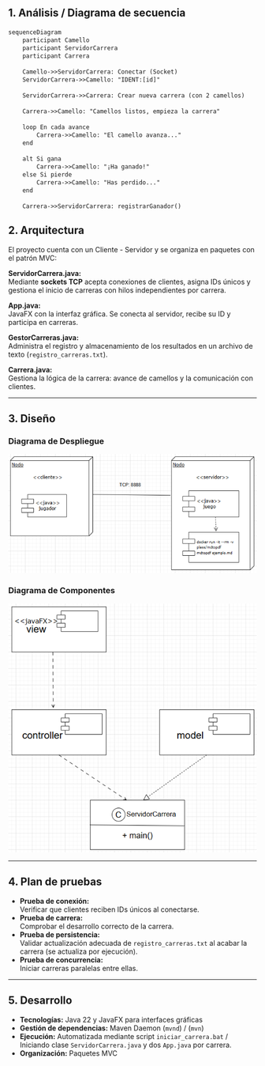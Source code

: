 ## 1. Análisis / Diagrama de secuencia

```mermaid
sequenceDiagram
    participant Camello
    participant ServidorCarrera
    participant Carrera

    Camello->>ServidorCarrera: Conectar (Socket)
    ServidorCarrera->>Camello: "IDENT:[id]"
    
    ServidorCarrera->>Carrera: Crear nueva carrera (con 2 camellos)
    
    Carrera->>Camello: "Camellos listos, empieza la carrera"
    
    loop En cada avance
        Carrera->>Camello: "El camello avanza..."
    end
    
    alt Si gana
        Carrera->>Camello: "¡Ha ganado!"
    else Si pierde
        Carrera->>Camello: "Has perdido..."
    end
    
    Carrera->>ServidorCarrera: registrarGanador()
```

## 2. Arquitectura
El proyecto cuenta con un Cliente - Servidor y se organiza en paquetes con el patrón MVC:

**ServidorCarrera.java:**  
Mediante **sockets TCP** acepta conexiones de clientes, asigna IDs únicos y gestiona el inicio de carreras con hilos independientes por carrera.

**App.java:**  
JavaFX con la interfaz gráfica. Se conecta al servidor, recibe su ID y participa en carreras.

**GestorCarreras.java:**  
Administra el registro y almacenamiento de los resultados en un archivo de texto (`registro_carreras.txt`).

**Carrera.java:**  
Gestiona la lógica de la carrera: avance de camellos y la comunicación con clientes.

---

## 3. Diseño

### Diagrama de Despliegue
![Imagen](DiagramaDespliegue.png)

### Diagrama de Componentes
![Imagen](DiagramaComponentes.png)

---

## 4. Plan de pruebas
- **Prueba de conexión:**  
  Verificar que clientes reciben IDs únicos al conectarse.
- **Prueba de carrera:**  
  Comprobar el desarrollo correcto de la carrera.
- **Prueba de persistencia:**  
  Validar actualización adecuada de `registro_carreras.txt` al acabar la carrera (se actualiza por ejecución).
- **Prueba de concurrencia:**  
  Iniciar carreras paralelas entre ellas.

---

## 5. Desarrollo
- **Tecnologías:** Java 22 y JavaFX para interfaces gráficas
- **Gestión de dependencias:** Maven Daemon (`mvnd`) / (`mvn`)
- **Ejecución:** Automatizada mediante script `iniciar_carrera.bat` / Iniciando clase `ServidorCarrera.java` y dos `App.java` por carrera.
- **Organización:** Paquetes MVC
